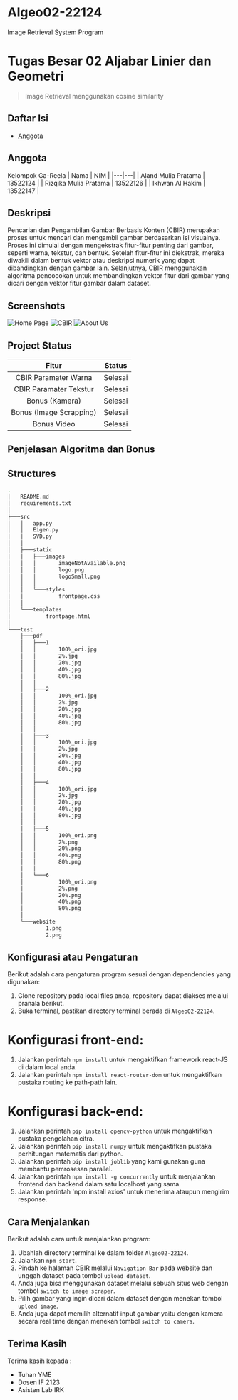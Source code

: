 # Algeo02-22124
Image Retrieval System Program
# Tugas Besar 02 Aljabar Linier dan Geometri
> Image Retrieval menggunakan cosine similarity
## Daftar Isi
* [Anggota](#anggota)

## Anggota
Kelompok Ga-Reela
| Nama | NIM |
|---|---|
| Aland Mulia Pratama | 13522124 |
| Rizqika Mulia Pratama | 13522126 |
| Ikhwan Al Hakim | 13522147 |
## Deskripsi
Pencarian dan Pengambilan Gambar Berbasis Konten (CBIR) merupakan proses untuk mencari dan mengambil gambar berdasarkan isi visualnya. Proses ini dimulai dengan mengekstrak fitur-fitur penting dari gambar, seperti warna, tekstur, dan bentuk. Setelah fitur-fitur ini diekstrak, mereka diwakili dalam bentuk vektor atau deskripsi numerik yang dapat dibandingkan dengan gambar lain. Selanjutnya, CBIR menggunakan algoritma pencocokan untuk membandingkan vektor fitur dari gambar yang dicari dengan vektor fitur gambar dalam dataset.
## Screenshots
![Home Page](./img/tampilan-home.jpg)
![CBIR](./img/tampilan-cbir.jpg)
![About Us](./img/tampilan-aboutus.jpg)
## Project Status
| Fitur | Status |
| :---: | :---: |
| CBIR Paramater Warna| Selesai |
| CBIR Paramater Tekstur| Selesai |
| Bonus (Kamera) | Selesai |
| Bonus (Image Scrapping) | Selesai |
| Bonus Video | Selesai |
## Penjelasan Algoritma dan Bonus

## Structures
```bash
.
│   README.md
│   requirements.txt
│
├───src
│   │   app.py
│   │   Eigen.py
│   │   SVD.py
│   │
│   ├───static
│   │   ├───images
│   │   │       imageNotAvailable.png
│   │   │       logo.png
│   │   │       logoSmall.png
│   │   │
│   │   └───styles
│   │           frontpage.css
│   │
│   └───templates
│           frontpage.html
│
└───test
    ├───pdf
    │   ├───1
    │   │       100%_ori.jpg
    │   │       2%.jpg
    │   │       20%.jpg
    │   │       40%.jpg
    │   │       80%.jpg
    │   │
    │   ├───2
    │   │       100%_ori.jpg
    │   │       2%.jpg
    │   │       20%.jpg
    │   │       40%.jpg
    │   │       80%.jpg
    │   │
    │   ├───3
    │   │       100%_ori.jpg
    │   │       2%.jpg
    │   │       20%.jpg
    │   │       40%.jpg
    │   │       80%.jpg
    │   │
    │   ├───4
    │   │       100%_ori.jpg
    │   │       2%.jpg
    │   │       20%.jpg
    │   │       40%.jpg
    │   │       80%.jpg
    │   │
    │   ├───5
    │   │       100%_ori.png
    │   │       2%.png
    │   │       20%.png
    │   │       40%.png
    │   │       80%.png
    │   │
    │   └───6
    │           100%_ori.png
    │           2%.png
    │           20%.png
    │           40%.png
    │           80%.png
    │
    └───website
            1.png
            2.png
```
## Konfigurasi atau Pengaturan
Berikut adalah cara pengaturan program sesuai dengan dependencies yang digunakan:
1. Clone repository pada local files anda, repository dapat diakses melalui pranala berikut.
2. Buka terminal, pastikan directory terminal berada di `Algeo02-22124`.
# Konfigurasi front-end:
1. Jalankan perintah `npm install` untuk mengaktifkan framework react-JS di dalam local anda.
2. Jalankan perintah `npm install react-router-dom` untuk mengaktifkan pustaka routing ke path-path lain.  
# Konfigurasi back-end:
1. Jalankan perintah `pip install opencv-python` untuk mengaktifkan pustaka pengolahan citra.
2. Jalankan perintah `pip install numpy` untuk mengaktifkan pustaka perhitungan matematis dari python.
3. Jalankan perintah `pip install joblib` yang kami gunakan guna membantu pemrosesan parallel.
4. Jalankan perintah `npm install -g concurrently` untuk menjalankan frontend dan backend dalam satu localhost yang sama.
5. Jalankan perintah 'npm install axios' untuk menerima ataupun mengirim response.
## Cara Menjalankan
Berikut adalah cara untuk menjalankan program:
1. Ubahlah directory terminal ke dalam folder `Algeo02-22124`.
2. Jalankan `npm start`.
3. Pindah ke halaman CBIR melalui `Navigation Bar` pada website dan unggah dataset pada tombol `upload dataset`.
4. Anda juga bisa menggunakan dataset melalui sebuah situs web dengan tombol `switch to image scraper`.
5. Pilih gambar yang ingin dicari dalam dataset dengan menekan tombol `upload image`.
6. Anda juga dapat memilih alternatif input gambar yaitu dengan kamera secara real time dengan menekan tombol `switch to camera`.

## Terima Kasih
Terima kasih kepada :
- Tuhan YME
- Dosen IF 2123
- Asisten Lab IRK
